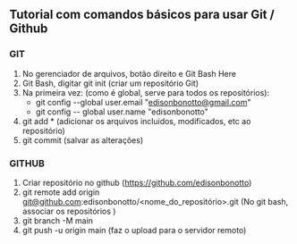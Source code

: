 <!DOCTYPE html>
<html>

<body>

<h2> Tutorial com comandos básicos para usar Git / Github </h2>

<h3>GIT</h3>

1) No gerenciador de arquivos, botão direito e Git Bash Here
2) Git Bash, digitar git init (criar um repositório Git)
3) Na primeira vez: (como é global, serve para todos os repositórios):
    * git config --global user.email "edisonbonotto@gmail.com"
    * git config -- global user.name "edisonbonotto"
4) git add * (adicionar os arquivos incluidos, modificados, etc ao repositório)
5) git commit (salvar as alterações)


<h3>GITHUB</h3>
  
1) Criar repositório no github (https://github.com/edisonbonotto)
2) git remote add origin git@github.com:edisonbonotto/<nome_do_repositório>.git (No git bash, associar os repositórios )
3) git branch -M main
4) git push -u origin main (faz o upload para o servidor remoto)

</body>
</html>


